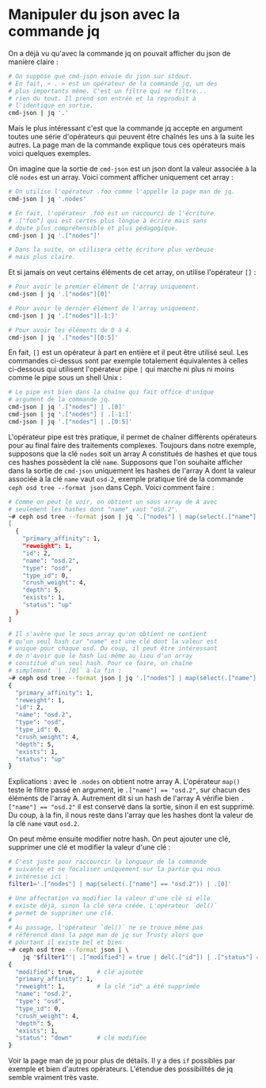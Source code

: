 # Manipuler du json avec la commande jq

On a déjà vu qu'avec la commande jq on pouvait afficher du
json de manière claire :

```sh
# On suppose que cmd-json envoie du json sur stdout.
# En fait, « . » est un opérateur de la commande jq, un des
# plus importants même. C'est un filtre qui ne filtre...
# rien du tout. Il prend son entrée et la reproduit à
# l'identique en sortie.
cmd-json | jq '.'
```

Mais le plus intéressant c'est que la commande jq accepte en
argument toutes une série d'opérateurs qui peuvent être
chaînés les uns à la suite les autres. La page man de la
commande explique tous ces opérateurs mais voici quelques
exemples.

On imagine que la sortie de `cmd-json` est un json dont la
valeur associée à la clé `nodes` est un array. Voici comment
afficher uniquement cet array :

```sh
# On utilise l'opérateur .foo comme l'appelle la page man de jq.
cmd-json | jq '.nodes'

# En fait, l'opérateur .foo est un raccourci de l'écriture
# .["foo"] qui est certes plus longue à écrire mais sans
# doute plus compréhensible et plus pédagogique.
cmd-json | jq '.["nodes"]'

# Dans la suite, on utilisera cette écriture plus verbeuse
# mais plus claire.
```

Et si jamais on veut certains éléments de cet array, on
utilise l'opérateur `[]` :

```sh
# Pour avoir le premier élément de l'array uniquement.
cmd-json | jq '.["nodes"][0]'

# Pour avoir le dernier élément de l'array uniquement.
cmd-json | jq '.["nodes"][-1:]'

# Pour avoir les éléments de 0 à 4.
cmd-json | jq '.["nodes"][0:5]'
```

En fait, `[]` est un opérateur à part en entière et il peut
être utilisé seul. Les commandes ci-dessus sont par exemple
totalement équivalentes à celles ci-dessous qui utilisent
l'opérateur pipe `|` qui marche ni plus ni moins comme le
pipe sous un shell Unix :

```sh
# Le pipe est bien dans la chaîne qui fait office d'unique
# argument de la commande jq.
cmd-json | jq '.["nodes"] | .[0]'
cmd-json | jq '.["nodes"] | .[-1:]'
cmd-json | jq '.["nodes"] | .[0:5]'
```

L'opérateur pipe est très pratique, il permet de chaîner
différents opérateurs pour au final faire des traitements
complexes. Toujours dans notre exemple, supposons que la clé
`nodes` soit un array A constitués de hashes et que tous ces
hashes possèdent la clé `name`. Supposons que l'on souhaite
afficher dans la sortie de `cmd-json` uniquement les hashes
de l'array A dont la valeur associée à la clé `name` vaut
`osd-2`, exemple pratique tiré de la commande `ceph osd tree
--format json` dans Ceph. Voici comment faire :

```sh
# Comme on peut le voir, on obtient un sous array de A avec
# seulement les hashes dont "name" vaut "osd.2".
~# ceph osd tree --format json | jq '.["nodes"] | map(select(.["name"]  == "osd.2"))'
[
  {
    "primary_affinity": 1,
    "reweight": 1,
    "id": 2,
    "name": "osd.2",
    "type": "osd",
    "type_id": 0,
    "crush_weight": 4,
    "depth": 5,
    "exists": 1,
    "status": "up"
  }
]

# Il s'avère que le sous array qu'on obtient ne contient
# qu'un seul hash car "name" est une clé dont la valeur est
# unique pour chaque osd. Du coup, il peut être intéressant
# de n'avoir que le hash lui-même au lieu d'un array
# constitué d'un seul hash. Pour ce faire, on chaîne
# simplement `| .[0]` à la fin :
~# ceph osd tree --format json | jq '.["nodes"] | map(select(.["name"] == "osd.2")) | .[0]'
{
  "primary_affinity": 1,
  "reweight": 1,
  "id": 2,
  "name": "osd.2",
  "type": "osd",
  "type_id": 0,
  "crush_weight": 4,
  "depth": 5,
  "exists": 1,
  "status": "up"
}
```

Explications : avec le `.nodes` on obtient notre array A.
L'opérateur `map()` teste le filtre passé en argument, ie
`.["name"] == "osd.2"`, sur chacun des éléments de l'array
A. Autrement dit si un hash de l'array A vérifie bien
`.["name"] == "osd.2"` il est conservé dans la sortie, sinon
il en est supprimé. Du coup, à la fin, il nous reste dans
l'array que les hashes dont la valeur de la clé `name` vaut
`osd.2`.

On peut même ensuite modifier notre hash. On peut ajouter
une clé, supprimer une clé et modifier la valeur d'une clé :

```sh
# C'est juste pour raccourcir la longueur de la commande
# suivante et se focaliser uniquement sur la partie qui nous
# intéresse ici :
filter1='.["nodes"] | map(select(.["name"] == "osd.2")) | .[0]'

# Une affectation va modifier la valeur d'une clé si elle
# existe déjà, sinon la clé sera créée. L'opérateur `del()`
# permet de supprimer une clé.
#
# Au passage, l'opérateur `del()` ne se trouve même pas
# référencé dans la page man de jq sur Trusty alors que
# pourtant il existe bel et bien.
~# ceph osd tree --format json | \
    jq "$filter1"'| .["modified"] = true | del(.["id"]) | .["status"] = "down"'
{
  "modified": true,      # clé ajoutée
  "primary_affinity": 1,
  "reweight": 1,         # la clé "id" a été supprimée
  "name": "osd.2",
  "type": "osd",
  "type_id": 0,
  "crush_weight": 4,
  "depth": 5,
  "exists": 1,
  "status": "down"       # clé modifiée
}
```

Voir la page man de jq pour plus de détails. Il y a des `if`
possibles par exemple et bien d'autres opérateurs. L'étendue
des possibilités de jq semble vraiment très vaste.




